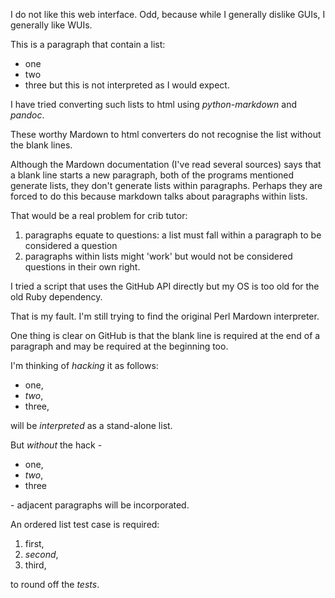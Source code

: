 I do not like this web interface.  Odd, because while I generally dislike GUIs, I generally like WUIs.

This is a paragraph that contain a list:
  + one
  + two
  + three
but this is not interpreted as I would expect.

I have tried converting such lists to html using _python-markdown_ and _pandoc_.

These worthy Mardown to html converters do not recognise the list without the blank lines.

Although the Mardown documentation (I've read several sources) says that a blank line starts a new paragraph,
both of the programs mentioned generate lists, they don't generate lists within paragraphs.
Perhaps they are forced to do this because markdown talks about paragraphs within lists.

That would be a real problem for crib tutor:<!-- -->

  1. paragraphs equate to questions:  a list must fall within a paragraph to be considered a question
  1. paragraphs within lists might 'work' but would not be considered questions in their own right.

<!-- -->I tried a script that uses the GitHub API directly but my OS is too old for the old Ruby dependency.
That is my fault.  I'm still trying to find the original Perl Mardown interpreter.

One thing is clear on GitHub is that the blank line is required at the end of a paragraph
and may be required at the beginning too.

I'm thinking of _hacking_ it as follows:
<!-- -->

  * one,
  * _two_,
  * three,

<!-- -->
will be _interpreted_ as a stand-alone list.

But _without_ the hack -

  + one,
  + _two_,
  + three

\- adjacent paragraphs will be incorporated.

An ordered list test case is required:

  1. first,
  1. _second_,
  1. third,

to round off the _tests_.
